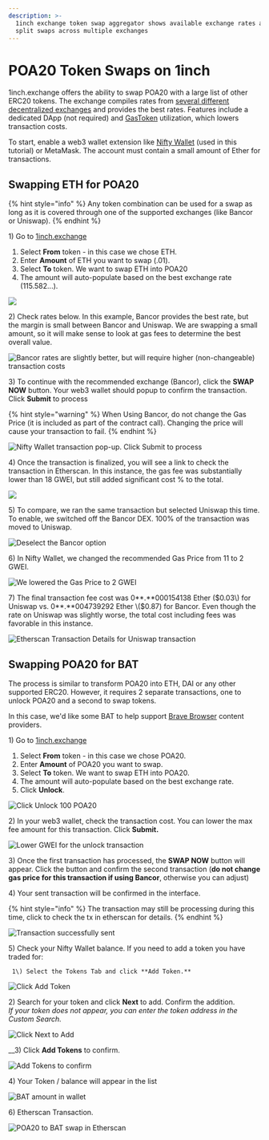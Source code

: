 ```yaml
---
description: >-
  1inch exchange token swap aggregator shows available exchange rates and can
  split swaps across multiple exchanges
---
```


# POA20 Token Swaps on 1inch

1inch.exchange offers the ability to swap POA20 with a large list of other ERC20 tokens. The exchange compiles rates from [several different decentralized exchanges](../about-poa-token/poa-and-poa20-exchanges.md#poa20-markets) and provides the best rates.  Features include a dedicated DApp \(not required\) and [GasToken](https://gastoken.io/) utilization, which lowers transaction costs.

To start, enable a web3 wallet extension like [Nifty Wallet](../wallets/nifty-wallet/) \(used in this tutorial\) or MetaMask. The account must contain a small amount of Ether for transactions.

## Swapping ETH for POA20

{% hint style="info" %}
Any token combination can be used for a swap as long as it is covered through one of the supported exchanges \(like Bancor or Uniswap\).
{% endhint %}

1\) Go to [1inch.exchange](https://1inch.exchange)

1. Select **From** token - in this case we chose ETH.
2. Enter **Amount** of ETH you want to swap \(.01\).
3. Select **To** token. We want to swap ETH into POA20
4. The amount will auto-populate based on the best exchange rate \(115.582...\).

![](../../.gitbook/assets/1inch1.png)

2\) Check rates below. In this example, Bancor provides the best rate, but the margin is small between Bancor and Uniswap. We are swapping a small amount, so it will make sense to look at gas fees to determine the best overall value.

![Bancor rates are slightly better, but will require higher \(non-changeable\) transaction costs](../../.gitbook/assets/rates.png)

3\) To continue with the recommended exchange \(Bancor\), click the **SWAP NOW** button. Your web3 wallet should popup to confirm the transaction. Click **Submit** to process

{% hint style="warning" %}
When Using Bancor, do not change the Gas Price \(it is included as part of the contract call\). Changing the price will cause your transaction to fail.
{% endhint %}

![Nifty Wallet transaction pop-up. Click Submit to process](../../.gitbook/assets/nifty1%20%282%29.png)

4\) Once the transaction is finalized, you will see a link to check the transaction in Etherscan. In this instance, the gas fee was substantially lower than 18 GWEI, but still added significant cost % to the total.

![](../../.gitbook/assets/trans_fee.png)

5\) To compare, we ran the same transaction but selected Uniswap this time. To enable, we switched off the Bancor DEX. 100% of the transaction was moved to Uniswap.

![Deselect the Bancor option](../../.gitbook/assets/no_bancor.png)

6\) In Nifty Wallet, we changed the recommended Gas Price from 11 to 2 GWEI.

![We lowered the Gas Price to 2 GWEI](../../.gitbook/assets/nifty_2.png)

7\) The final transaction fee cost was 0**.**000154138 Ether \($0.03\) for Uniswap vs. 0**.**004739292 Ether \($0.87\) for Bancor.  Even though the rate on Uniswap was slightly worse, the total cost including fees was favorable in this instance.

![Etherscan Transaction Details for Uniswap transaction](../../.gitbook/assets/etherscan2%20%282%29.png)

## Swapping POA20 for BAT

The process is similar to transform POA20 into ETH, DAI or any other supported ERC20. However, it requires 2 separate transactions, one to unlock POA20 and a second to swap tokens.

In this case, we'd like some BAT to help support [Brave Browser](https://brave.com/) content providers.

 1\) Go to [1inch.exchange](https://1inch.exchange)

1. Select **From** token - in this case we chose POA20.
2. Enter **Amount** of POA20 you want to swap.
3. Select **To** token. We want to swap ETH into POA20.
4. The amount will auto-populate based on the best exchange rate.
5. Click **Unlock**.

![Click Unlock 100 POA20 ](../../.gitbook/assets/bat1%20%281%29.png)

2\) In your web3 wallet, check the transaction cost. You can lower the max fee amount for this transaction. Click **Submit.**

![Lower GWEI for the unlock transaction](../../.gitbook/assets/niftybat1.png)

3\) Once the first transaction has processed, the **SWAP NOW** button will appear. Click the button and confirm the second transaction \(**do not change gas price for this transaction if using Bancor**, otherwise you can adjust\)

4\) Your sent transaction will be confirmed in the interface.

{% hint style="info" %}
The transaction may still be processing during this time, click to check the tx in etherscan for details.
{% endhint %}

![Transaction successfully sent](../../.gitbook/assets/battransconfirm.png)

5\) Check your Nifty Wallet balance. If you need to add a token you have traded for:

     1\) Select the Tokens Tab and click **Add Token.**

![Click Add Token](../../.gitbook/assets/bat_add_token.png)

   2\) Search for your token and click **Next** to add. Confirm the addition.  
_If your token does not appear, you can enter the token address in the Custom Search._ 

![Click Next to Add](../../.gitbook/assets/bat-token-search.png)

   __3\) Click **Add Tokens** to confirm. 

![Add Tokens to confirm](../../.gitbook/assets/confirm-add.png)

   4\) Your Token / balance will appear in the list

![BAT amount in wallet](../../.gitbook/assets/bat-in-wallet.png)

6\) Etherscan Transaction.

![POA20 to BAT swap in Etherscan](../../.gitbook/assets/etherscan_bat.png)



































